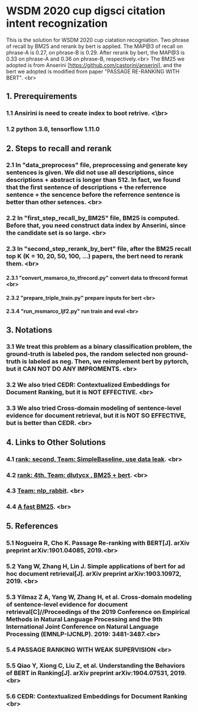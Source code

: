 # WSDM 2020 cup digsci citation intent recognization
 This is the solution for WSDM 2020 cup ciatation recogniation. Two phrase of recall by BM25 and rerank by bert is applied. The MAP@3 of recall on phrase-A is 0.27, on phrase-B is 0.29. After rerank by bert, the MAP@3 is 0.33 on phrase-A and 0.36 on phrase-B, respectively.\<br>
 The BM25 we adopted is from Anserini [https://github.com/castorini/anserini], and the bert we adopted is modified from paper "PASSAGE RE-RANKING WITH BERT". \<br>

## 1. Prerequirements
### 1.1 Ansirini is need to create index to boot retrive. <\br>
### 1.2 python 3.6, tensorflow 1.11.0


## 2. Steps to recall and rerank
### 2.1 In "data_preprocess" file, preprocessing and generate key sentences is given. We did not use all descriptions, since descriptions + abstract is longer than 512. In fact, we found that the first sentence of descriptions + the referrence sentence + the sencence before the referrence sentence is better than other setences. \<br>
### 2.2 In "first_step_recall_by_BM25" file, BM25 is computed. Before that, you need construct data index by Anserini, since the candidate set is so large. \<br>
### 2.3 In "second_step_rerank_by_bert" file, after the BM25 recall top K (K = 10, 20, 50, 100, ...) papers, the bert need to rerank them. \<br>
#### 2.3.1 "convert_msmarco_to_tfrecord.py" convert data to tfrecord format \<br>
#### 2.3.2 "prepare_triple_train.py" prepare inputs for bert \<br>
#### 2.3.4 "run_msmarco_ljf2.py" run train and eval \<br>


## 3. Notations
### 3.1 We treat this problem as a binary classification problem, the ground-truth is labeled pos, the random selected non ground-truth is labeled as neg. Then, we reimplement bert by pytorch, but it CAN NOT DO ANY IMPROMENTS. \<br>
### 3.2 We also tried CEDR: Contextualized Embeddings for Document Ranking, but it is NOT EFFECTIVE. \<br>
### 3.3 We also tried Cross-domain modeling of sentence-level evidence for document retrieval, but it is NOT SO EFFECTIVE, but is better than CEDR. \<br>


## 4. Links to Other Solutions
### 4.1 [rank: second, Team: SimpleBaseline, use data leak](https://github.com/steven95421/WSDM_SimpleBaseline). \<br>
### 4.2 [rank: 4th, Team: dlutycx , BM25 + bert](https://github.com/chengsyuan/WSDM-Adhoc-Document-Retrieval). \<br>
### 4.3 [Team: nlp_rabbit](https://github.com/supercoderhawk/wsdm-digg-2020).  \<br>
### 4.4 [A fast BM25](https://github.com/shuiliwanwu/wsdm_cup2020). \<br>

## 5. References
### 5.1 Nogueira R, Cho K. Passage Re-ranking with BERT[J]. arXiv preprint arXiv:1901.04085, 2019.\<br>
### 5.2 Yang W, Zhang H, Lin J. Simple applications of bert for ad hoc document retrieval[J]. arXiv preprint arXiv:1903.10972, 2019. \<br>
### 5.3 Yilmaz Z A, Yang W, Zhang H, et al. Cross-domain modeling of sentence-level evidence for document retrieval[C]//Proceedings of the 2019 Conference on Empirical Methods in Natural Language Processing and the 9th International Joint Conference on Natural Language Processing (EMNLP-IJCNLP). 2019: 3481-3487.\<br>
### 5.4 PASSAGE RANKING WITH WEAK SUPERVISION \<br>
### 5.5 Qiao Y, Xiong C, Liu Z, et al. Understanding the Behaviors of BERT in Ranking[J]. arXiv preprint arXiv:1904.07531, 2019.\<br>
### 5.6 CEDR: Contextualized Embeddings for Document Ranking \<br>

